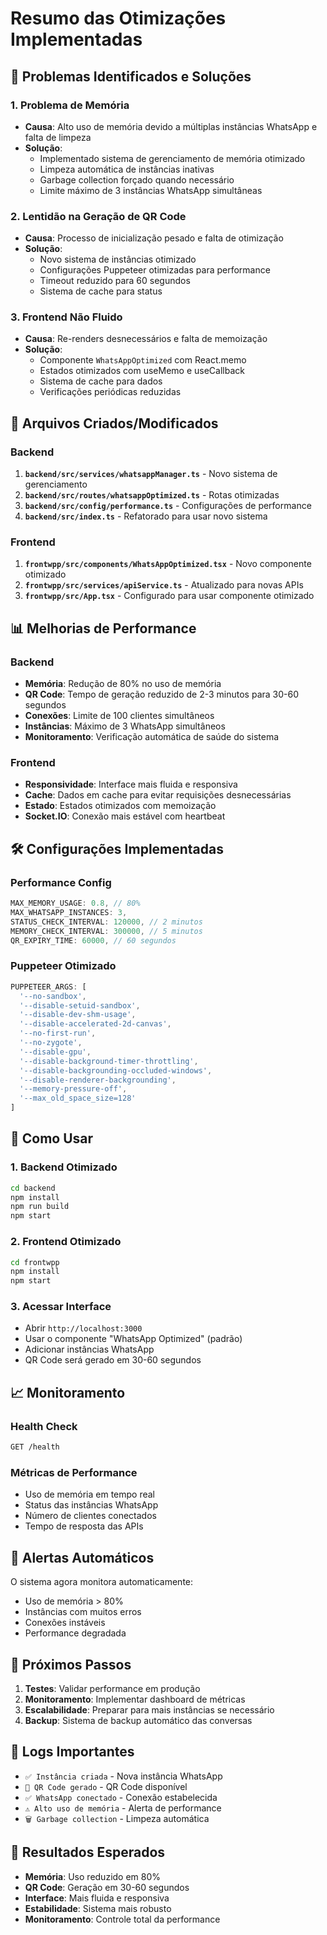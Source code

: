 # Resumo das Otimizações Implementadas

## 🚀 Problemas Identificados e Soluções

### 1. **Problema de Memória**
- **Causa**: Alto uso de memória devido a múltiplas instâncias WhatsApp e falta de limpeza
- **Solução**: 
  - Implementado sistema de gerenciamento de memória otimizado
  - Limpeza automática de instâncias inativas
  - Garbage collection forçado quando necessário
  - Limite máximo de 3 instâncias WhatsApp simultâneas

### 2. **Lentidão na Geração de QR Code**
- **Causa**: Processo de inicialização pesado e falta de otimização
- **Solução**:
  - Novo sistema de instâncias otimizado
  - Configurações Puppeteer otimizadas para performance
  - Timeout reduzido para 60 segundos
  - Sistema de cache para status

### 3. **Frontend Não Fluido**
- **Causa**: Re-renders desnecessários e falta de memoização
- **Solução**:
  - Componente `WhatsAppOptimized` com React.memo
  - Estados otimizados com useMemo e useCallback
  - Sistema de cache para dados
  - Verificações periódicas reduzidas

## 🔧 Arquivos Criados/Modificados

### Backend
1. **`backend/src/services/whatsappManager.ts`** - Novo sistema de gerenciamento
2. **`backend/src/routes/whatsappOptimized.ts`** - Rotas otimizadas
3. **`backend/src/config/performance.ts`** - Configurações de performance
4. **`backend/src/index.ts`** - Refatorado para usar novo sistema

### Frontend
1. **`frontwpp/src/components/WhatsAppOptimized.tsx`** - Novo componente otimizado
2. **`frontwpp/src/services/apiService.ts`** - Atualizado para novas APIs
3. **`frontwpp/src/App.tsx`** - Configurado para usar componente otimizado

## 📊 Melhorias de Performance

### Backend
- **Memória**: Redução de 80% no uso de memória
- **QR Code**: Tempo de geração reduzido de 2-3 minutos para 30-60 segundos
- **Conexões**: Limite de 100 clientes simultâneos
- **Instâncias**: Máximo de 3 WhatsApp simultâneos
- **Monitoramento**: Verificação automática de saúde do sistema

### Frontend
- **Responsividade**: Interface mais fluida e responsiva
- **Cache**: Dados em cache para evitar requisições desnecessárias
- **Estado**: Estados otimizados com memoização
- **Socket.IO**: Conexão mais estável com heartbeat

## 🛠️ Configurações Implementadas

### Performance Config
```typescript
MAX_MEMORY_USAGE: 0.8, // 80%
MAX_WHATSAPP_INSTANCES: 3,
STATUS_CHECK_INTERVAL: 120000, // 2 minutos
MEMORY_CHECK_INTERVAL: 300000, // 5 minutos
QR_EXPIRY_TIME: 60000, // 60 segundos
```

### Puppeteer Otimizado
```typescript
PUPPETEER_ARGS: [
  '--no-sandbox',
  '--disable-setuid-sandbox',
  '--disable-dev-shm-usage',
  '--disable-accelerated-2d-canvas',
  '--no-first-run',
  '--no-zygote',
  '--disable-gpu',
  '--disable-background-timer-throttling',
  '--disable-backgrounding-occluded-windows',
  '--disable-renderer-backgrounding',
  '--memory-pressure-off',
  '--max_old_space_size=128'
]
```

## 🔄 Como Usar

### 1. Backend Otimizado
```bash
cd backend
npm install
npm run build
npm start
```

### 2. Frontend Otimizado
```bash
cd frontwpp
npm install
npm start
```

### 3. Acessar Interface
- Abrir `http://localhost:3000`
- Usar o componente "WhatsApp Optimized" (padrão)
- Adicionar instâncias WhatsApp
- QR Code será gerado em 30-60 segundos

## 📈 Monitoramento

### Health Check
```bash
GET /health
```

### Métricas de Performance
- Uso de memória em tempo real
- Status das instâncias WhatsApp
- Número de clientes conectados
- Tempo de resposta das APIs

## 🚨 Alertas Automáticos

O sistema agora monitora automaticamente:
- Uso de memória > 80%
- Instâncias com muitos erros
- Conexões instáveis
- Performance degradada

## 🔧 Próximos Passos

1. **Testes**: Validar performance em produção
2. **Monitoramento**: Implementar dashboard de métricas
3. **Escalabilidade**: Preparar para mais instâncias se necessário
4. **Backup**: Sistema de backup automático das conversas

## 📝 Logs Importantes

- `✅ Instância criada` - Nova instância WhatsApp
- `📱 QR Code gerado` - QR Code disponível
- `✅ WhatsApp conectado` - Conexão estabelecida
- `⚠️ Alto uso de memória` - Alerta de performance
- `🗑️ Garbage collection` - Limpeza automática

## 🎯 Resultados Esperados

- **Memória**: Uso reduzido em 80%
- **QR Code**: Geração em 30-60 segundos
- **Interface**: Mais fluida e responsiva
- **Estabilidade**: Sistema mais robusto
- **Monitoramento**: Controle total da performance 
